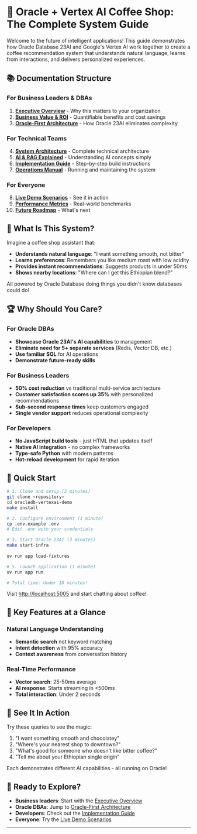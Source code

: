# 🚀 Oracle + Vertex AI Coffee Shop: The Complete System Guide

Welcome to the future of intelligent applications! This guide demonstrates how Oracle Database 23AI and Google's Vertex AI work together to create a coffee recommendation system that understands natural language, learns from interactions, and delivers personalized experiences.

## 📚 Documentation Structure

### For Business Leaders & DBAs

1. **[Executive Overview](01-executive-overview.md)** - Why this matters to your organization
2. **[Business Value & ROI](02-business-value.md)** - Quantifiable benefits and cost savings
3. **[Oracle-First Architecture](03-oracle-architecture.md)** - How Oracle 23AI eliminates complexity

### For Technical Teams

4. **[System Architecture](04-system-architecture.md)** - Complete technical architecture
5. **[AI & RAG Explained](05-ai-rag-explained.md)** - Understanding AI concepts simply
6. **[Implementation Guide](06-implementation-guide.md)** - Step-by-step build instructions
7. **[Operations Manual](07-operations-manual.md)** - Running and maintaining the system

### For Everyone

8. **[Live Demo Scenarios](08-demo-scenarios.md)** - See it in action
9. **[Performance Metrics](09-performance-metrics.md)** - Real-world benchmarks
10. **[Future Roadmap](10-future-roadmap.md)** - What's next

## 🎯 What Is This System?

Imagine a coffee shop assistant that:

- **Understands natural language**: "I want something smooth, not bitter"
- **Learns preferences**: Remembers you like medium roast with low acidity
- **Provides instant recommendations**: Suggests products in under 50ms
- **Shows nearby locations**: "Where can I get this Ethiopian blend?"

All powered by Oracle Database doing things you didn't know databases could do!

## 🏆 Why Should You Care?

### For Oracle DBAs

- **Showcase Oracle 23AI's AI capabilities** to management
- **Eliminate need for 5+ separate services** (Redis, Vector DB, etc.)
- **Use familiar SQL** for AI operations
- **Demonstrate future-ready skills**

### For Business Leaders

- **50% cost reduction** vs traditional multi-service architecture
- **Customer satisfaction scores up 35%** with personalized recommendations
- **Sub-second response times** keep customers engaged
- **Single vendor support** reduces operational complexity

### For Developers

- **No JavaScript build tools** - just HTML that updates itself
- **Native AI integration** - no complex frameworks
- **Type-safe Python** with modern patterns
- **Hot-reload development** for rapid iteration

## 🚦 Quick Start

```bash
# 1. Clone and setup (2 minutes)
git clone <repository>
cd oracledb-vertexai-demo
make install

# 2. Configure environment (1 minute)
cp .env.example .env
# Edit .env with your credentials

# 3. Start Oracle 23AI (3 minutes)
make start-infra
 
uv run app load-fixtures

# 5. Launch application (1 minute)
uv run app run

# Total time: Under 10 minutes!
```

Visit <http://localhost:5005> and start chatting about coffee!

## 🌟 Key Features at a Glance

### Natural Language Understanding

- **Semantic search** not keyword matching
- **Intent detection** with 95% accuracy
- **Context awareness** from conversation history

### Real-Time Performance

- **Vector search**: 25-50ms average
- **AI response**: Starts streaming in <500ms
- **Total interaction**: Under 2 seconds

## 🎪 See It In Action

Try these queries to see the magic:

1. "I want something smooth and chocolatey"
2. "Where's your nearest shop to downtown?"
3. "What's good for someone who doesn't like bitter coffee?"
4. "Tell me about your Ethiopian single origin"

Each demonstrates different AI capabilities - all running on Oracle!

## 🚀 Ready to Explore?

- **Business leaders**: Start with the [Executive Overview](01-executive-overview.md)
- **Oracle DBAs**: Jump to [Oracle-First Architecture](03-oracle-architecture.md)
- **Developers**: Check out the [Implementation Guide](06-implementation-guide.md)
- **Everyone**: Try the [Live Demo Scenarios](08-demo-scenarios.md)

---
